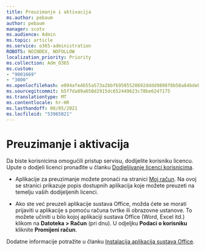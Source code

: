 ```yaml
---
title: Preuzimanje i aktivacija
ms.author: pebaum
author: pebaum
manager: scotv
ms.audience: Admin
ms.topic: article
ms.service: o365-administration
ROBOTS: NOINDEX, NOFOLLOW
localization_priority: Priority
ms.collection: Adm_O365
ms.custom:
- "9001669"
- "3800"
ms.openlocfilehash: e094afe4b55a573a2bbf69505520692dddd9898f8b58a84bdebc61311c19c875
ms.sourcegitcommit: b5f7da89a650d2915dc652449623c78be6247175
ms.translationtype: MT
ms.contentlocale: hr-HR
ms.lasthandoff: 08/05/2021
ms.locfileid: "53965021"
---
```

# <a name="download-and-activate"></a>Preuzimanje i aktivacija

Da biste korisnicima omogućili pristup servisu, dodijelite korisniku licencu. Upute o dodjeli licenci pronađite u članku [Dodjeljivanje licenci korisnicima](https://docs.microsoft.com/microsoft-365/admin/manage/assign-licenses-to-users).

- Aplikacije za preuzimanje možete pronaći na stranici [Moj račun](https://portal.office.com/account/#installs). Na ovoj se stranici prikazuje popis dostupnih aplikacija koje možete preuzeti na temelju vaših dodijeljenih licenci. 

- Ako ste već preuzeli aplikacije sustava Office, možda ćete se morati prijaviti u aplikacije s pomoću računa tvrtke ili obrazovne ustanove. To možete učiniti u bilo kojoj aplikaciji sustava Office (Word, Excel itd.) klikom na **Datoteka > Račun** (pri dnu). U odjeljku **Podaci o korisniku** kliknite **Promijeni račun**.

Dodatne informacije potražite u članku [Instalacija aplikacija sustava Office](https://docs.microsoft.com/microsoft-365/admin/setup/install-applications).
